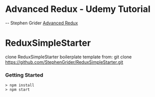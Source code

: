 # Advanced Redux - Udemy Tutorial
 -- Stephen Grider
[Advanced Redux](https://www.udemy.com/react-redux-tutorial/)

# ReduxSimpleStarter
clone ReduxSimpleStarter boilerplate template from:
 git clone https://github.com/StephenGrider/ReduxSimpleStarter.git


### Getting Started

```
> npm install
> npm start
```
